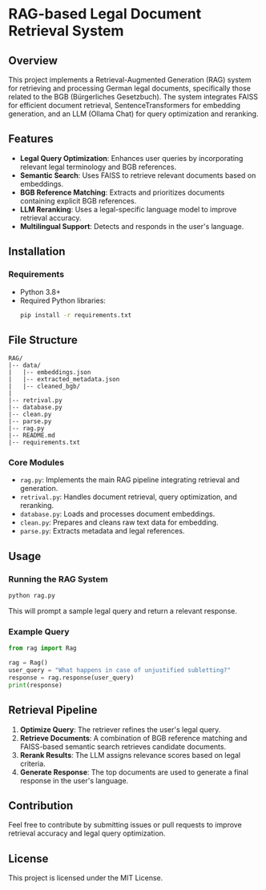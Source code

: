 # RAG-based Legal Document Retrieval System

## Overview
This project implements a Retrieval-Augmented Generation (RAG) system for retrieving and processing German legal documents, specifically those related to the BGB (Bürgerliches Gesetzbuch). The system integrates FAISS for efficient document retrieval, SentenceTransformers for embedding generation, and an LLM (Ollama Chat) for query optimization and reranking.

## Features
- **Legal Query Optimization**: Enhances user queries by incorporating relevant legal terminology and BGB references.
- **Semantic Search**: Uses FAISS to retrieve relevant documents based on embeddings.
- **BGB Reference Matching**: Extracts and prioritizes documents containing explicit BGB references.
- **LLM Reranking**: Uses a legal-specific language model to improve retrieval accuracy.
- **Multilingual Support**: Detects and responds in the user's language.

## Installation
### Requirements
- Python 3.8+
- Required Python libraries:
  ```bash
  pip install -r requirements.txt
  ```

## File Structure
```
RAG/
|-- data/
|   |-- embeddings.json
|   |-- extracted_metadata.json
|   |-- cleaned_bgb/
|
|-- retrival.py
|-- database.py
|-- clean.py
|-- parse.py
|-- rag.py
|-- README.md
|-- requirements.txt
```

### Core Modules
- `rag.py`: Implements the main RAG pipeline integrating retrieval and generation.
- `retrival.py`: Handles document retrieval, query optimization, and reranking.
- `database.py`: Loads and processes document embeddings.
- `clean.py`: Prepares and cleans raw text data for embedding.
- `parse.py`: Extracts metadata and legal references.

## Usage
### Running the RAG System
```bash
python rag.py
```
This will prompt a sample legal query and return a relevant response.

### Example Query
```python
from rag import Rag

rag = Rag()
user_query = "What happens in case of unjustified subletting?"
response = rag.response(user_query)
print(response)
```

## Retrieval Pipeline
1. **Optimize Query**: The retriever refines the user's legal query.
2. **Retrieve Documents**: A combination of BGB reference matching and FAISS-based semantic search retrieves candidate documents.
3. **Rerank Results**: The LLM assigns relevance scores based on legal criteria.
4. **Generate Response**: The top documents are used to generate a final response in the user's language.

## Contribution
Feel free to contribute by submitting issues or pull requests to improve retrieval accuracy and legal query optimization.

## License
This project is licensed under the MIT License.

